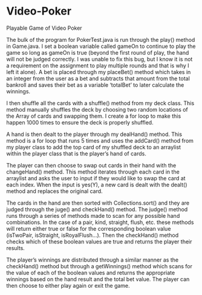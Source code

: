 # Video-Poker
Playable Game of Video Poker


The bulk of the program for PokerTest.java is run through the play() method in Game.java.
I set a boolean variable called gameOn to continue to play the game so long as gameOn is true 
(beyond the first round of play, the hand will not be judged correctly. I was unable to fix this bug, but I know it is not a requirement on the assignment to
play multiple rounds and that is why I left it alone).
 A bet is placed through my placeBet() method which takes in an integer from the user as a bet and subtracts that amount from the total bankroll and saves their bet as a 
 variable ‘totalBet’ to later calculate the winnings. 

I then shuffle all the cards with a shuffle() method from my deck class. 
This method manually shuffles the deck by choosing two random locations of the Array of cards and swapping them. I create a for loop to make this happen 1000 times
to ensure the deck is properly shuffled. 

A hand is then dealt to the player through my dealHand() method. 
This method is a for loop that runs 5 times and uses the addCard() method from my player class to add the top card of my shuffled deck to an arraylist within 
the player class that is the player’s hand of cards.

The player can then choose to swap out cards in their hand with the changeHand() method. 
This method iterates through each card in the arraylist and asks the user to input if they would like to swap the card at each index.
When the input is yes(Y), a new card is dealt with the dealt() method and replaces the original card. 

The cards in the hand are then sorted with Collections.sort() and they are judged through the juge() and checkHand() method.
The judge() method runs through a series of methods made to scan for any possible hand combinations. In the case of a pair, kind, straight, flush, etc. 
these methods will return either true or false for the corresponding boolean value (isTwoPair, isStraight, isRoyalFlush…). 
Then the checkHand() method checks which of these boolean values are true and returns the player their results. 

The player’s winnings are distributed through a similar manner as the checkHand() method but through a getWinnings() method which scans for the value of each of the
boolean values and returns the appropriate winnings based on the hand result and the total bet value. The player can then choose to either play again or exit the game.  

